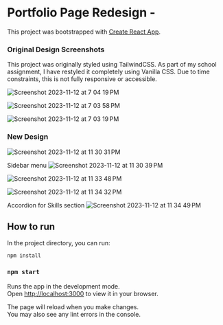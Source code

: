 # Portfolio Page Redesign -

This project was bootstrapped with [Create React App](https://github.com/facebook/create-react-app).

### Original Design Screenshots

This project was originally styled using TailwindCSS. As part of my school assignment, I have restyled it completely using Vanilla CSS.
Due to time constraints, this is not fully responsive or accessible.

![Screenshot 2023-11-12 at 7 04 19 PM](https://github.com/euripidean/redesigned-portfolio/assets/33559193/410ae649-6346-4e5d-b74d-8093132aa638)

![Screenshot 2023-11-12 at 7 03 58 PM](https://github.com/euripidean/redesigned-portfolio/assets/33559193/74b5730e-6bc8-46ce-9773-5768e3731d7c)

![Screenshot 2023-11-12 at 7 03 19 PM](https://github.com/euripidean/redesigned-portfolio/assets/33559193/1f57d7f4-d640-4b04-bee8-43bfe9e2af43)

### New Design

![Screenshot 2023-11-12 at 11 30 31 PM](https://github.com/euripidean/redesigned-portfolio/assets/33559193/da73e7ea-1fce-4d2d-9848-9c5e0924152d)

Sidebar menu
![Screenshot 2023-11-12 at 11 30 39 PM](https://github.com/euripidean/redesigned-portfolio/assets/33559193/cc199063-8660-471c-af16-476920d3f27f)

![Screenshot 2023-11-12 at 11 33 48 PM](https://github.com/euripidean/redesigned-portfolio/assets/33559193/1e61dc68-ae88-4cae-a595-d692a5283394)

![Screenshot 2023-11-12 at 11 34 32 PM](https://github.com/euripidean/redesigned-portfolio/assets/33559193/495a4630-4a00-46ed-9158-2507e6a38c64)

Accordion for Skills section
![Screenshot 2023-11-12 at 11 34 49 PM](https://github.com/euripidean/redesigned-portfolio/assets/33559193/ca3fdd21-77e7-48cd-98dd-4da81ee6c763)

## How to run

In the project directory, you can run:

`npm install`

### `npm start`

Runs the app in the development mode.\
Open [http://localhost:3000](http://localhost:3000) to view it in your browser.

The page will reload when you make changes.\
You may also see any lint errors in the console.
